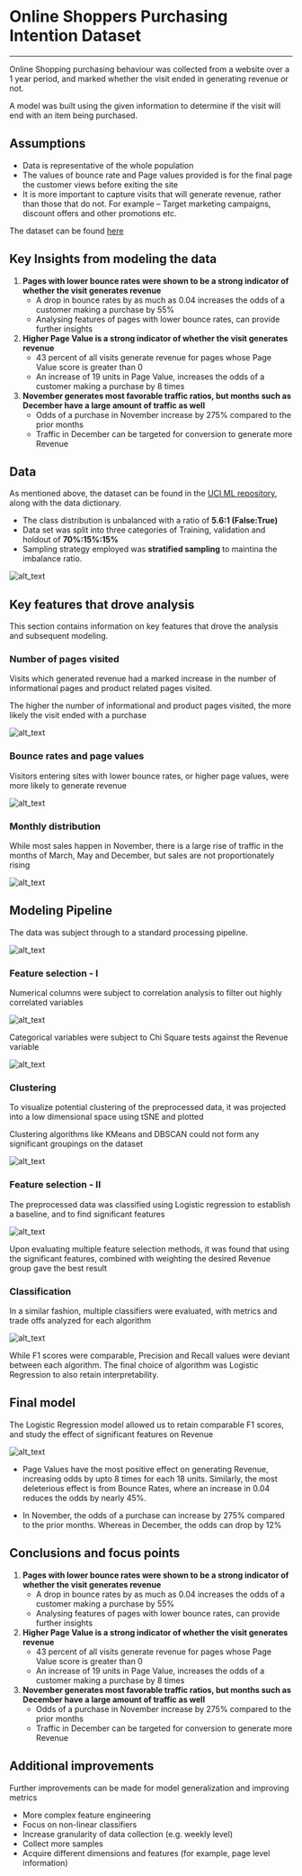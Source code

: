 # Online Shoppers Purchasing Intention Dataset
----------

Online Shopping purchasing behaviour was collected from a website over a 1 year period, and marked whether the visit ended in generating revenue or not. 

A model was built using the given information to determine if the visit will end with an item being purchased.


## Assumptions

- Data is representative of the whole population
- The values of bounce rate and Page values provided is for the final page the customer views before exiting the site
- It is more important to capture visits that will generate revenue, rather than those that do not. For example – Target marketing campaigns, discount offers and other promotions etc.


The dataset can be found [here](https://archive.ics.uci.edu/ml/datasets/Online+Shoppers+Purchasing+Intention+Dataset)

## Key Insights from modeling the data

1. <b>Pages with lower bounce rates were shown to be a strong indicator of whether the visit generates revenue</b>
	- A drop in bounce rates by as much as 0.04 increases the odds of a customer making a purchase by 55%
	- Analysing features of pages with lower bounce rates, can provide further insights
1. <b>Higher Page Value is a strong indicator of whether the visit generates revenue</b>
	- 43 percent of all visits generate revenue for pages whose Page Value score is greater than 0
	- An increase of 19 units in Page Value, increases the odds of a customer making a purchase by 8 times
1. <b>November generates most favorable traffic ratios, but months such as December have a large amount of traffic as well</b>
	- Odds of a purchase in November increase by 275% compared to the prior months
	- Traffic in December can be targeted for conversion to generate more Revenue
	


## Data

As mentioned above, the dataset can be found in the [UCI ML repository](https://archive.ics.uci.edu/ml/datasets/Online+Shoppers+Purchasing+Intention+Dataset), along with the data dictionary.

 - The class distribution is unbalanced with a ratio of <b>5.6:1 (False:True)</b>
 - Data set was split into three categories of Training, validation and holdout of <b>70%:15%:15%</b>
 - Sampling strategy employed was <b>stratified sampling</b> to maintina the imbalance ratio.

![alt_text](https://github.com/Srihari231092/UCI_OnlineShoppers/blob/master/res/img/class_imb.png)

## Key features that drove analysis 

This section contains information on key features that drove the analysis and subsequent modeling.

### Number of pages visited 

Visits which generated revenue had a marked increase in the number of informational pages and product related pages visited.

The higher the number of informational and product pages visited, the more likely the visit ended with a purchase

![alt_text](https://github.com/Srihari231092/UCI_OnlineShoppers/blob/master/res/img/info_prod.PNG)

### Bounce rates and page values

Visitors entering sites with lower bounce rates, or higher page values, were more likely to generate revenue
 
![alt_text](https://github.com/Srihari231092/UCI_OnlineShoppers/blob/master/res/img/bounce_rates_page_val.PNG)

### Monthly distribution

While most sales happen in November, there is a large rise of traffic in the months of  March, May and December, but sales are not proportionately rising

![alt_text](https://github.com/Srihari231092/UCI_OnlineShoppers/blob/master/res/img/month.png)


## Modeling Pipeline

The data was subject through to a standard processing pipeline.

![alt_text](https://github.com/Srihari231092/UCI_OnlineShoppers/blob/master/res/img/preproc_pipeline.PNG)

### Feature selection - I

Numerical columns were subject to correlation analysis to filter out highly correlated variables

![alt_text](https://github.com/Srihari231092/UCI_OnlineShoppers/blob/master/res/img/num_corr.png)


Categorical variables were subject to Chi Square tests against the Revenue variable

![alt_text](https://github.com/Srihari231092/UCI_OnlineShoppers/blob/master/res/img/chisq.PNG)


### Clustering

To visualize potential clustering of the preprocessed data, it was projected into a low dimensional space using tSNE and plotted

Clustering algorithms like KMeans and DBSCAN could not form any significant groupings on the dataset

![alt_text](https://github.com/Srihari231092/UCI_OnlineShoppers/blob/master/res/img/clustering.PNG)


### Feature selection - II

The preprocessed data was classified using Logistic regression to establish a baseline, and to find significant features

![alt_text](https://github.com/Srihari231092/UCI_OnlineShoppers/blob/master/res/img/logreg1.PNG)

Upon evaluating multiple feature selection methods, it was found that using the significant features, combined with weighting the desired Revenue group gave the best result


### Classification 

In a similar fashion, multiple classifiers were evaluated, with metrics and trade offs analyzed for each algorithm

![alt_text](https://github.com/Srihari231092/UCI_OnlineShoppers/blob/master/res/img/classifiers.PNG)


While F1 scores were comparable, Precision and Recall values were deviant between each algorithm.
The final choice of algorithm was Logistic Regression to also retain interpretability.
 
## Final model

The Logistic Regression model allowed us to retain comparable F1 scores, and study the effect of significant features on Revenue

![alt_text](https://github.com/Srihari231092/UCI_OnlineShoppers/blob/master/res/img/logreg_final.PNG)

- Page Values have the most positive effect on generating Revenue, increasing odds by upto 8 times for each 18 units.
Similarly, the most deleterious effect is from Bounce Rates, where an increase in 0.04 reduces the odds by nearly 45%.

- In November, the odds of a purchase can increase by 275% compared to the prior months. Whereas in December, the odds can drop by 12%


## Conclusions and focus points

1. <b>Pages with lower bounce rates were shown to be a strong indicator of whether the visit generates revenue</b>
	- A drop in bounce rates by as much as 0.04 increases the odds of a customer making a purchase by 55%
	- Analysing features of pages with lower bounce rates, can provide further insights
1. <b>Higher Page Value is a strong indicator of whether the visit generates revenue</b>
	- 43 percent of all visits generate revenue for pages whose Page Value score is greater than 0
	- An increase of 19 units in Page Value, increases the odds of a customer making a purchase by 8 times
1. <b>November generates most favorable traffic ratios, but months such as December have a large amount of traffic as well</b>
	- Odds of a purchase in November increase by 275% compared to the prior months
	- Traffic in December can be targeted for conversion to generate more Revenue
	

## Additional improvements

Further improvements can be made for model generalization and improving metrics

 - More complex feature engineering
 - Focus on non-linear classifiers 
 - Increase granularity of data collection (e.g. weekly level)
 - Collect more samples
 - Acquire different dimensions and features (for example, page level information)






